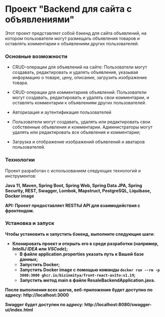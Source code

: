 <h1>Проект "Backend для сайта с объявлениями"</h1>

Этот проект представляет собой бэкенд для сайта объявлений, на котором пользователи могут размещать объявления товаров и оставлять комментарии к объявлениям других пользователей.

<h3>Основные возможности</h3>

- CRUD-операции для объявлений на сайте: Пользователи могут создавать, редактировать и удалять объявления, указывая информацию о товаре, цену, описание, загрузить изображение товара. 

- CRUD-операции для комментариев объявлений: Пользователи могут создавать, редактировать и удалять свои комментарии, и оставлять комментарии к объявлениям других пользователей. 

- Авторизация и аутентификация пользователей

- Пользователи могут создавать, удалять или редактировать свои собственные объявления и комментарии. Администраторы могут удалять или редактировать все объявления и комментарии;

- Загрузка и отображение изображений объявлений и аватаров пользователей.

<h3>Технологии</h3>

Проект разработан с использованием следующих технологий и инструментов:

<b>Java 11, Maven, Spring Boot, Spring Web, Spring Data JPA, Spring Security, REST, Swagger, Lombok, Mapstruct, PostgreSQL, Liquibase, Docker image

<b>API:</b> Проект предоставляет RESTful API для взаимодействия с фронтендом.

<h3>Установка и запуск</h3>

<b>Чтобы установить и запустить бэкенд, выполните следующие шаги:</b>

- Клонировать проект и открыть его в среде разработки (например, *IntelliJ IDEA* или *VSCode*);
  - В файле **application.properties** указать путь к Вашей базе данных;
  - Запустить **Docker**;
  - Запустить **Docker image** с помощью команды ```docker run --rm -p 3000:3000 ghcr.io/bizinmitya/front-react-avito:v1.19```;
  - Запустить метод **main** в файле **ResaleBackendApplication.java**.

После выполнения всех шагов, веб-приложение будет доступно по адресу: http://localhost:3000

Swagger будет доступен по адресу: http://localhost:8080/swagger-ui/index.html
